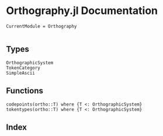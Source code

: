 # Orthography.jl Documentation
```@meta
CurrentModule = Orthography
```
```@contents
```
## Types
```@docs
OrthographicSystem
TokenCategory
SimpleAscii
```

## Functions
```@docs
codepoints(ortho::T) where {T <: OrthographicSystem}
tokentypes(ortho::T) where {T <: OrthographicSystem}
```
## Index
```@index
```
